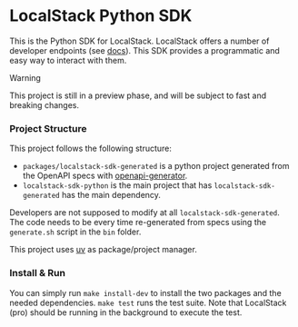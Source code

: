 # LocalStack Python SDK

This is the Python SDK for LocalStack.
LocalStack offers a number of developer endpoints (see [docs](https://docs.localstack.cloud/references/internal-endpoints/)).
This SDK provides a programmatic and easy way to interact with them.

> [!WARNING]
> This project is still in a preview phase, and will be subject to fast and breaking changes.

### Project Structure

This project follows the following structure:

- `packages/localstack-sdk-generated` is a python project generated from the OpenAPI specs with [openapi-generator](https://github.com/OpenAPITools/openapi-generator).
- `localstack-sdk-python` is the main project that has `localstack-sdk-generated` has the main dependency.

Developers are not supposed to modify at all `localstack-sdk-generated`.
The code needs to be every time re-generated from specs using the `generate.sh` script in the `bin` folder.

This project uses [uv](https://github.com/astral-sh/uv) as package/project manager.

### Install & Run

You can simply run `make install-dev` to install the two packages and the needed dependencies.
`make test` runs the test suite.
Note that LocalStack (pro) should be running in the background to execute the test.
